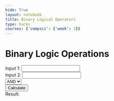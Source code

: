 ```yaml
---
hide: True
layout: notebook
title: Binary Logical Operators
type: hacks
courses: {'compsci': {'week': 1}}
---
```


<html lang="en">
<head>
    <meta charset="UTF-8">
    <title>Binary Logical Operations</title>
</head>
<body>
    <h1>Binary Logic Operations</h1>
    <div>
        <label>Input 1: <input type="text" id="input1"></label>
    </div>
    <div>
        <label>Input 2: <input type="text" id="input2"></label>
    </div>
    <div>
        <select id="operation">
            <option value="AND">AND</option>
            <option value="OR">OR</option>
            <option value="XOR">XOR</option>
            <option value="NOT">NOT</option>
        </select>
    </div>
    <button onclick="performOperation()">Calculate</button>
    <br>
    <div23 id="result">Result: </div23>
    <script>
        function performOperation() {
            const input1 = document.getElementById('input1').value;
            const input2 = document.getElementById('input2').value;
            const operation = document.getElementById('operation').value;
            let result;
            switch (operation) {
                case 'AND':
                    result = (parseInt(input1, 2) & parseInt(input2, 2)).toString(2);
                    break;
                case 'OR':
                    result = (parseInt(input1, 2) | parseInt(input2, 2)).toString(2);
                    break;
                case 'XOR':
                    result = (parseInt(input1, 2) ^ parseInt(input2, 2)).toString(2);
                    break;
                case 'NOT':
                    result = (~parseInt(input1, 2)).toString(2);
                    break;
                default:
                    result = 'Invalid operation';
            }
            document.getElementById('result').innerHTML = 'Result: ' + result;
        }
    </script>
</body>
</html>
